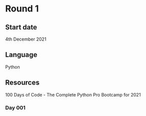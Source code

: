 # Round 1

## Start date
4th December 2021

## Language
Python

## Resources
100 Days of Code - The Complete Python Pro Bootcamp for 2021

### Day 001
